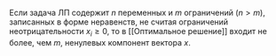 Если задача ЛП содержит $n$ переменных и $m$ ограничений $(n > m)$, записанных в форме неравенств, не считая ограничений неотрицательности $x_i \ge 0$, то в [[Оптимальное решение]] входит не более, чем $m$, ненулевых компонент вектора $x$.  